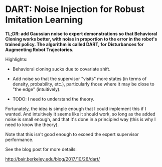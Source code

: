 # DART: Noise Injection for Robust Imitation Learning

**TL;DR: add Gaussian noise to expert demonstrations so that Behavioral Cloning
works better, with noise in proportion to the error in the robot's trained
policy. The algorithm is called DART, for Disturbances for Augmenting Robot
Trajectories**.

Highlights:

- Behavioral cloning sucks due to covariate shift.

- Add noise so that the supervisor "visits" more states (in terms of density,
  probability, etc.), particularly those where it may be close to "the edge"
  (intuitively).

- TODO: I need to understand the theory.

Fortunately, the idea is simple enough that I could implement this if I wanted.
And intuitively it seems like it should work, so long as the added noise is
small enough, and that it's done in a principled way (this is why I need to know
the theory).

Note that this isn't good enough to exceed the expert supervisor performance.

See the blog post for more details:

http://bair.berkeley.edu/blog/2017/10/26/dart/
